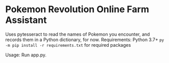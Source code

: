 # Pokemon Revolution Online Farm Assistant

Uses pytesseract to read the names of Pokemon you encounter, and records them in a Python dictionary, for now.
Requirements:
    Python 3.7+
    ```py -m pip install -r requirements.txt``` for required packages

Usage:
    Run app.py.
